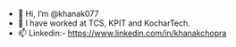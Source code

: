 - 👋 Hi, I’m @khanak077
- 🌱 I have worked at TCS, KPIT and KocharTech.
- 📫 Linkedin:- https://www.linkedin.com/in/khanakchopra

<!---
khanak077/khanak077 is a ✨ special ✨ repository because its `README.md` (this file) appears on your GitHub profile.
You can click the Preview link to take a look at your changes.
--->
